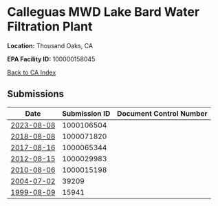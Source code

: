 # Calleguas MWD Lake Bard Water Filtration Plant

**Location:** Thousand Oaks, CA

**EPA Facility ID:** 100000158045

[Back to CA Index](../../index.md)

## Submissions

| Date | Submission ID | Document Control Number |
|------|--------------|-------------------------|
| [2023-08-08](submissions/1000106504.md) | 1000106504 |  |
| [2018-08-08](submissions/1000071820.md) | 1000071820 |  |
| [2017-08-16](submissions/1000065344.md) | 1000065344 |  |
| [2012-08-15](submissions/1000029983.md) | 1000029983 |  |
| [2010-08-06](submissions/1000015198.md) | 1000015198 |  |
| [2004-07-02](submissions/39209.md) | 39209 |  |
| [1999-08-09](submissions/15941.md) | 15941 |  |

